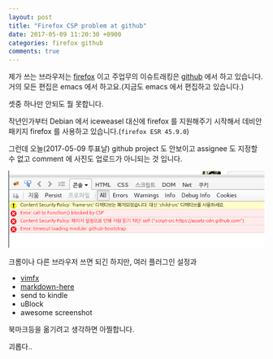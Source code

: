 ```yaml
---
layout: post
title: "Firefox CSP problem at github"
date: 2017-05-09 11:20:30 +0900
categories: firefox github
comments: true
---
```


제가 쓰는 브라우저는 [firefox](https://www.mozilla.org/ko/firefox/new/) 이고
주업무의 이슈트래킹은 [github](https://github.com) 에서 하고 있습니다.
거의 모든 편집은 emacs 에서 하고요.(지금도 emacs 에서 편집하고 있습니다.)

셋중 하나만 안되도 뭘 못합니다.

작년인가부터 Debian 에서 iceweasel 대신에 firefox 를 지원해주기 시작해서 데비안 패키지
firefox 를 사용하고 있습니다.(`firefox ESR 45.9.0`)

그런데 오늘(2017-05-09 투표날) github project 도 안보이고 assignee 도 지정할 수 없고
comment 에 사진도 업로드가 아니되는 것 입니다.

![firefox-csp-at-github](../assets/firefox-csp-at-github.png)

크롬이나 다른 브라우저 쓰면 되긴 하지만, 여러 플러그인 설정과

- [vimfx](https://addons.mozilla.org/en-US/firefox/addon/vimfx/)
- [markdown-here](https://addons.mozilla.org/en-US/firefox/addon/markdown-here/)
- send to kindle
- uBlock
- awesome screenshot

북마크등을 옮기려고 생각하면 아찔합니다.

괴롭다..
